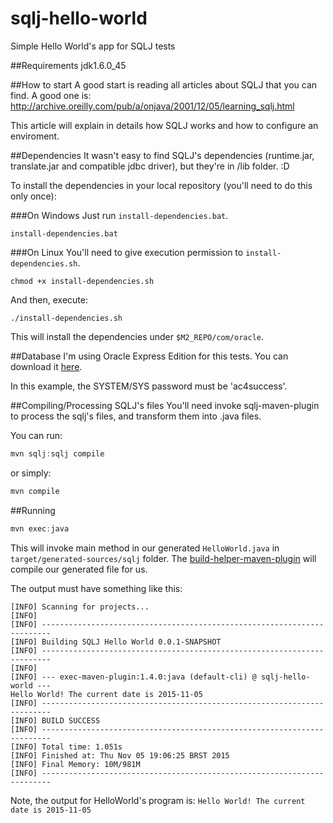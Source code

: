 # sqlj-hello-world
Simple Hello World's app for SQLJ tests

##Requirements
jdk1.6.0_45

##How to start
A good start is reading all articles about SQLJ that you can find. A good one is: http://archive.oreilly.com/pub/a/onjava/2001/12/05/learning_sqlj.html

This article will explain in details how SQLJ works and how to configure an enviroment.

##Dependencies
It wasn't easy to find SQLJ's dependencies (runtime.jar, translate.jar and compatible jdbc driver), but they're in /lib folder. :D

To install the dependencies in your local repository (you'll need to do this only once):

###On Windows
Just run `install-dependencies.bat`.

```
install-dependencies.bat
```

###On Linux
You'll need to give execution permission to `install-dependencies.sh`.
```
chmod +x install-dependencies.sh
```

And then, execute:
```
./install-dependencies.sh
``` 

This will install the dependencies under `$M2_REPO/com/oracle`. 

##Database
I'm using Oracle Express Edition for this tests. You can download it [here](http://www.oracle.com/technetwork/database/database-technologies/express-edition/downloads/index.html).

In this example, the SYSTEM/SYS password must be 'ac4success'.

##Compiling/Processing SQLJ's files
You'll need invoke sqlj-maven-plugin to process the sqlj's files, and transform them into .java files.

You can run:

```java
mvn sqlj:sqlj compile
```

or simply:

```java
mvn compile
```

##Running
```java
mvn exec:java
```

This will invoke main method in our generated `HelloWorld.java` in `target/generated-sources/sqlj` folder. The [build-helper-maven-plugin](http://www.mojohaus.org/build-helper-maven-plugin/) will compile our generated file for us.

The output must have something like this:
```
[INFO] Scanning for projects...
[INFO]
[INFO] ------------------------------------------------------------------------
[INFO] Building SQLJ Hello World 0.0.1-SNAPSHOT
[INFO] ------------------------------------------------------------------------
[INFO]
[INFO] --- exec-maven-plugin:1.4.0:java (default-cli) @ sqlj-hello-world ---
Hello World! The current date is 2015-11-05
[INFO] ------------------------------------------------------------------------
[INFO] BUILD SUCCESS
[INFO] ------------------------------------------------------------------------
[INFO] Total time: 1.051s
[INFO] Finished at: Thu Nov 05 19:06:25 BRST 2015
[INFO] Final Memory: 10M/981M
[INFO] ------------------------------------------------------------------------
```

Note, the output for HelloWorld's program is: `Hello World! The current date is 2015-11-05`

